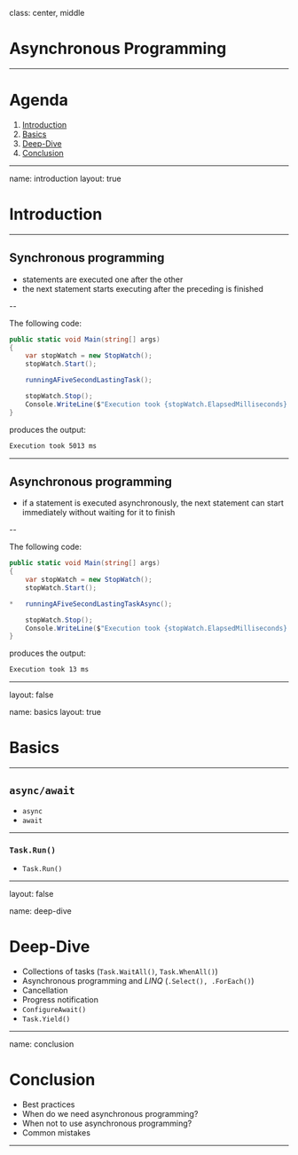 class: center, middle

# Asynchronous Programming

---

# Agenda

 1. [Introduction](#introduction)
 2. [Basics](#basics)
 3. [Deep-Dive](#deep-dive)
 4. [Conclusion](#conclusion)

---

name: introduction
layout: true

# Introduction

---

## Synchronous programming

- statements are executed one after the other
- the next statement starts executing after the preceding is finished

--

The following code:

```csharp
public static void Main(string[] args)
{
    var stopWatch = new StopWatch();
    stopWatch.Start();

    runningAFiveSecondLastingTask();

    stopWatch.Stop();
    Console.WriteLine($"Execution took {stopWatch.ElapsedMilliseconds} ms");
}
```

produces the output:

```sh
Execution took 5013 ms
```

---

## Asynchronous programming

- if a statement is executed asynchronously, the next statement can start immediately without waiting for it to finish

--

The following code:

```csharp
public static void Main(string[] args)
{
    var stopWatch = new StopWatch();
    stopWatch.Start();

*   runningAFiveSecondLastingTaskAsync();

    stopWatch.Stop();
    Console.WriteLine($"Execution took {stopWatch.ElapsedMilliseconds} ms");
}
```

produces the output:

```sh
Execution took 13 ms
```

---
layout: false

name: basics
layout: true

# Basics

---

## `async/await`

- `async`
- `await`
  
---

### `Task.Run()`

- `Task.Run()`

---
layout: false

name: deep-dive

# Deep-Dive

- Collections of tasks (`Task.WaitAll()`, `Task.WhenAll()`)
- Asynchronous programming and *LINQ* (`.Select(), .ForEach()`)
- Cancellation
- Progress notification
- `ConfigureAwait()`
- `Task.Yield()`
  
---

name: conclusion

# Conclusion

- Best practices
- When do we need asynchronous programming?
- When not to use asynchronous programming?
- Common mistakes

---
